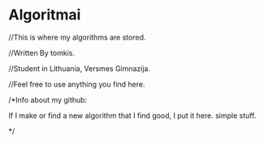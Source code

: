 # Algoritmai
//This is where my algorithms are stored.

//Written By tomkis.

//Student in Lithuania, Versmes Gimnazija.

//Feel free to use anything you find here.

/*Info about my github:

If I make or find a new algorithm that I find good, I put it here. simple stuff.

*/
